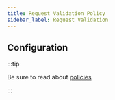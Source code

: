 ```yaml
---
title: Request Validation Policy
sidebar_label: Request Validation
---
```


<!-- Description goes here-->

## Configuration

:::tip

Be sure to read about [policies](/docs/policies)

:::

<PolicyConfig id="request-validation-inbound" />

